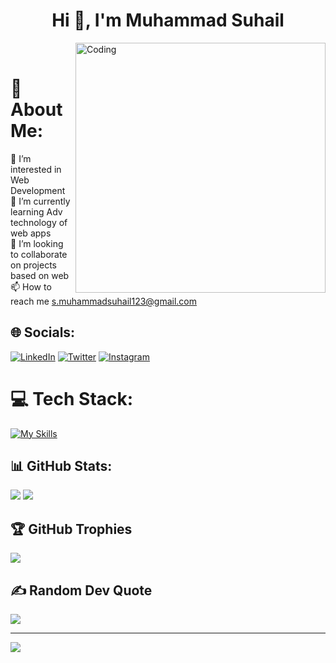 # <h1 align="center">Hi 👋, I'm Muhammad Suhail</h1>
<img align="right" alt="Coding" width="400" src="https://camo.githubusercontent.com/c1dcb74cc1c1835b1d716f5051499a2814c683c806b15f04b0eba492863703e9/68747470733a2f2f63646e2e6472696262626c652e636f6d2f75736572732f3733303730332f73637265656e73686f74732f363538313234332f6176656e746f2e676966"><br>
# 💫 About Me:
👀 I’m interested in Web Development<br>🌱 I’m currently learning Adv technology of web apps<br>💞️ I’m looking to collaborate on projects based on web<br>📫 How to reach me s.muhammadsuhail123@gmail.com<br>


## 🌐 Socials:
[![LinkedIn](https://img.shields.io/badge/LinkedIn-%230077B5.svg?logo=linkedin&logoColor=white)](https://www.linkedin.com/in/muhammad-suhail-s123/) [![Twitter](https://img.shields.io/badge/Twitter-%231DA1F2.svg?logo=Twitter&logoColor=white)](https://twitter.com/Muhamma20163690) [![Instagram](https://img.shields.io/badge/Instagram-%23E4405F.svg?logo=Instagram&logoColor=white)](https://www.instagram.com/_its.me.suhail_/) 

# 💻 Tech Stack:
[![My Skills](https://skillicons.dev/icons?i=js,html,css,java,react,nodejs,express,git,github,mongodb,mysql,scss,aws,firebase,vscode)](https://skillicons.dev)
## 📊 GitHub Stats:
![](https://github-readme-stats.vercel.app/api/top-langs/?username=iamsuhail&theme=dark&hide_border=false&include_all_commits=true&count_private=true&layout=compact)
![](https://github-readme-streak-stats.herokuapp.com/?user=iamsuhail&theme=dark&hide_border=false)




## 🏆 GitHub Trophies
![](https://github-profile-trophy.vercel.app/?username=iamsuhail&theme=dark&no-frame=false&no-bg=false&margin-w=4)

## ✍️ Random Dev Quote
![](https://quotes-github-readme.vercel.app/api?type=horizontal&theme=radical)



---
[![](https://visitcount.itsvg.in/api?id=iamsuhail&icon=0&color=0)](https://visitcount.itsvg.in)

<!-- Proudly created with GPRM ( https://gprm.itsvg.in ) -->
